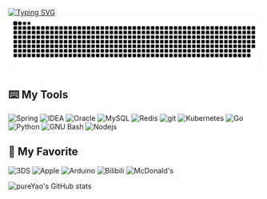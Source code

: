 [![Typing SVG](https://readme-typing-svg.demolab.com?font=Pacifico&size=50&pause=1000&color=FFF8EA&background=FC909F&center=true&vCenter=true&width=1100&height=200&lines=Hello%2C+I'm+pureYao;Enjoy+Code;Enjoy+Life)](https://git.io/typing-svg)
<picture>
  <source media="(prefers-color-scheme: dark)" srcset="https://raw.githubusercontent.com/pureYao/pureYao/output/github-contribution-grid-snake-dark.svg">
  <source media="(prefers-color-scheme: light)" srcset="https://raw.githubusercontent.com/pureYao/pureYao/output/github-contribution-grid-snake.svg">
  <img alt="github contribution grid snake animation" src="https://raw.githubusercontent.com/pureYao/pureYao/output/github-contribution-grid-snake.svg">
</picture>
## :keyboard:  My Tools
<div>
  <img alt="Spring" src="https://img.shields.io/badge/-Spring-6DB33F?style=flat-square&logo=spring&logoColor=white" />
  <img alt="IDEA" src="https://img.shields.io/badge/-IDEA-000000?style=flat-square&logo=IntelliJ IDEA&logoColor=white" />
  <img alt="Oracle" src="https://img.shields.io/badge/-Oracle-F80000?style=flat-square&logo=oracle&logoColor=white" /> 
  <img alt="MySQL" src="https://img.shields.io/badge/-MySQL-4479A1?style=flat-square&logo=MySQL&logoColor=white" /> 
  <img alt="Redis" src="https://img.shields.io/badge/-Redis-DC382D?style=flat-square&logo=Redis&logoColor=white" /> 
  <img alt="git" src="https://img.shields.io/badge/-Git-F05032?style=flat-square&logo=git&logoColor=white" />
  <img alt="Kubernetes" src="https://img.shields.io/badge/-Kubernetes-326CE5?style=flat-square&logo=Kubernetes&logoColor=white" />
  <img alt="Go" src="https://img.shields.io/badge/-Go-00ADD8?style=flat-square&logo=Go&logoColor=white" />
  <img alt="Python" src="https://img.shields.io/badge/-Python-3776AB?style=flat-square&logo=Python&logoColor=white" />
  <img alt="GNU Bash" src="https://img.shields.io/badge/-Bash-000000?style=flat-square&logo=GNU Bash&logoColor=white" />
  <img alt="Nodejs" src="https://img.shields.io/badge/-Nodejs-43853d?style=flat-square&logo=Node.js&logoColor=white" />
  <p></p>
</div>

## :space_invader: My Favorite
<div>
  <img alt="3DS" src="https://img.shields.io/badge/-3DS-D12228?style=flat-square&logo=Nintendo 3DS&logoColor=white" />
  <img alt="Apple" src="https://img.shields.io/badge/-Apple-000000?style=flat-square&logo=Apple&logoColor=white" />
  <img alt="Arduino" src="https://img.shields.io/badge/-Arduino-00979D?style=flat-square&logo=Arduino&logoColor=white" />
  <img alt="Bilibili" src="https://img.shields.io/badge/-Bilibili-00A1D6?style=flat-square&logo=Bilibili&logoColor=white" /> 
  <img alt="McDonald's" src="https://img.shields.io/badge/-McDonald-FBC817?style=flat-square&logo=McDonald's&logoColor=white" /> 
  <p></p>
</div>

![pureYao's GitHub stats](https://github-readme-stats.vercel.app/api?username=pureYao&show_icons=true&theme=transparent&title_color=C65D7B&text_color=F68989&icon_color=C65D7B)
